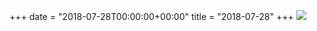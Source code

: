 +++
date = "2018-07-28T00:00:00+00:00"
title = "2018-07-28"
+++
<img class="img-fluid" src="/2018-07-28.jpg" />
